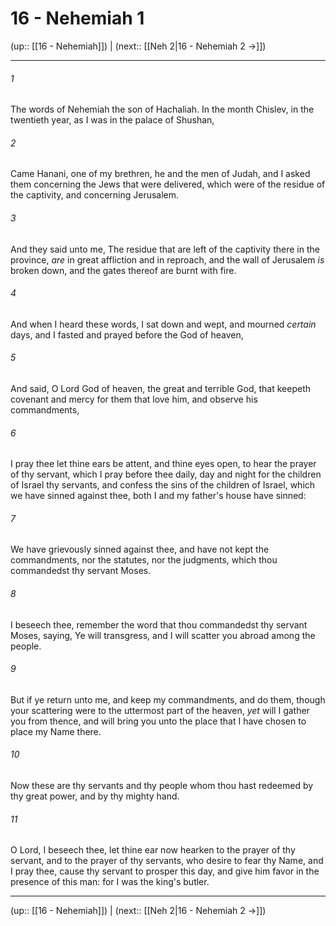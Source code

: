 # 16 - Nehemiah 1

(up:: [[16 - Nehemiah]]) | (next:: [[Neh 2|16 - Nehemiah 2 →]])

***


###### 1 
The words of Nehemiah the son of Hachaliah. In the month Chislev, in the twentieth year, as I was in the palace of Shushan, 

###### 2 
Came Hanani, one of my brethren, he and the men of Judah, and I asked them concerning the Jews that were delivered, which were of the residue of the captivity, and concerning Jerusalem. 

###### 3 
And they said unto me, The residue that are left of the captivity there in the province, _are_ in great affliction and in reproach, and the wall of Jerusalem _is_ broken down, and the gates thereof are burnt with fire. 

###### 4 
And when I heard these words, I sat down and wept, and mourned _certain_ days, and I fasted and prayed before the God of heaven, 

###### 5 
And said, O Lord God of heaven, the great and terrible God, that keepeth covenant and mercy for them that love him, and observe his commandments, 

###### 6 
I pray thee let thine ears be attent, and thine eyes open, to hear the prayer of thy servant, which I pray before thee daily, day and night for the children of Israel thy servants, and confess the sins of the children of Israel, which we have sinned against thee, both I and my father's house have sinned: 

###### 7 
We have grievously sinned against thee, and have not kept the commandments, nor the statutes, nor the judgments, which thou commandedst thy servant Moses. 

###### 8 
I beseech thee, remember the word that thou commandedst thy servant Moses, saying, Ye will transgress, and I will scatter you abroad among the people. 

###### 9 
But if ye return unto me, and keep my commandments, and do them, though your scattering were to the uttermost part of the heaven, _yet_ will I gather you from thence, and will bring you unto the place that I have chosen to place my Name there. 

###### 10 
Now these are thy servants and thy people whom thou hast redeemed by thy great power, and by thy mighty hand. 

###### 11 
O Lord, I beseech thee, let thine ear now hearken to the prayer of thy servant, and to the prayer of thy servants, who desire to fear thy Name, and I pray thee, cause thy servant to prosper this day, and give him favor in the presence of this man: for I was the king's butler.

***

(up:: [[16 - Nehemiah]]) | (next:: [[Neh 2|16 - Nehemiah 2 →]])
